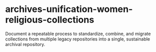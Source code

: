 # archives-unification-women-religious-collections
Document a repeatable process to standardize, combine, and migrate collections from multiple legacy repositories into a single, sustainable archival repository.
